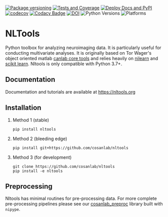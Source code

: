 [![Package versioning](https://img.shields.io/pypi/v/nltools.svg)](https://pypi.org/project/nltools/)
[![Tests and Coverage](https://github.com/cosanlab/nltools/actions/workflows/tests_and_coverage.yml/badge.svg)](https://github.com/cosanlab/nltools/actions/workflows/tests_and_coverage.yml)
[![Deploy Docs and PyPI](https://github.com/cosanlab/nltools/actions/workflows/deploy_docs_pypi_onrelease.yml/badge.svg)](https://nltools.org)
[![codecov](https://codecov.io/gh/cosanlab/nltools/branch/master/graph/badge.svg)](https://codecov.io/gh/cosanlab/nltools)
[![Codacy Badge](https://api.codacy.com/project/badge/Grade/625677967a0749299f38c2bf8ee269c3)](https://www.codacy.com/app/ljchang/nltools?utm_source=github.com&amp;utm_medium=referral&amp;utm_content=ljchang/nltools&amp;utm_campaign=Badge_Grade)
[![DOI](https://zenodo.org/badge/DOI/10.5281/zenodo.2229813.svg)](https://doi.org/10.5281/zenodo.2229813)
![Python Versions](https://img.shields.io/badge/python-3.7%20%7C%203.8-blue)
![Platforms](https://img.shields.io/badge/platform-linux%20%7C%20osx%20%7C%20win-blue)


# NLTools
Python toolbox for analyzing neuroimaging data. It is particularly useful for conducting multivariate analyses.  It is originally based on Tor Wager's object oriented matlab [canlab core tools](http://wagerlab.colorado.edu/tools) and relies heavily on [nilearn](http://nilearn.github.io) and [scikit learn](http://scikit-learn.org/stable/index.html). Nltools is only compatible with Python 3.7+. 

## Documentation

Documentation and tutorials are available at https://nltools.org

## Installation
1. Method 1 (stable)

   ```
   pip install nltools
   ```

2. Method 2 (bleeding edge)

   ```
   pip install git+https://github.com/cosanlab/nltools
   ```

3. Method 3 (for development)

   ```
   git clone https://github.com/cosanlab/nltools
   pip install -e nltools
   ```

## Preprocessing
Nltools has minimal routines for pre-processing data. For more complete pre-processing pipelines please see our [cosanlab_preproc](https://github.com/cosanlab/cosanlab_preproc) library built with `nipype`.
